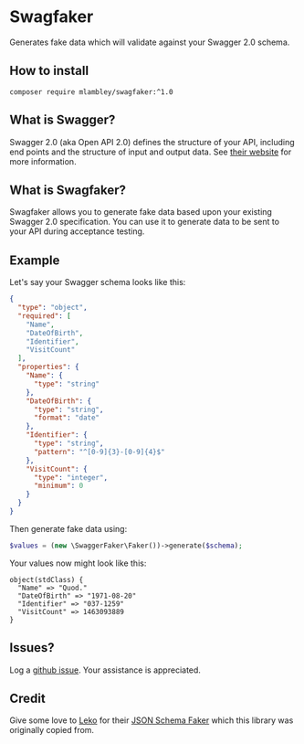 # Swagfaker
Generates fake data which will validate against your Swagger 2.0 schema.

## How to install
```
composer require mlambley/swagfaker:^1.0
```

## What is Swagger?
Swagger 2.0 (aka Open API 2.0) defines the structure of your API, including end points and the structure of input and output data. See [their website](https://swagger.io/) for more information.

## What is Swagfaker?
Swagfaker allows you to generate fake data based upon your existing Swagger 2.0 specification. You can use it to generate data to be sent to your API during acceptance testing.

## Example
Let's say your Swagger schema looks like this:
```json
{
  "type": "object",
  "required": [
    "Name",
    "DateOfBirth",
    "Identifier",
    "VisitCount"
  ],
  "properties": {
    "Name": {
      "type": "string"
    },
    "DateOfBirth": {
      "type": "string",
      "format": "date"
    },
    "Identifier": {
      "type": "string",
      "pattern": "^[0-9]{3}-[0-9]{4}$"
    },
    "VisitCount": {
      "type": "integer",
      "minimum": 0
    }
  }
}
```

Then generate fake data using:
```php
$values = (new \SwaggerFaker\Faker())->generate($schema);
```

Your values now might look like this:
```
object(stdClass) {
  "Name" => "Quod."
  "DateOfBirth" => "1971-08-20"
  "Identifier" => "037-1259"
  "VisitCount" => 1463093889
}
```

## Issues?
Log a [github issue](https://github.com/mlambley/swagfaker/issues). Your assistance is appreciated.

## Credit
Give some love to [Leko](https://github.com/Leko) for their [JSON Schema Faker](https://github.com/Leko/php-json-schema-faker) which this library was originally copied from.
